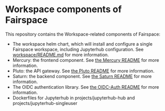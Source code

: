 # Workspace components of Fairspace

This repository contains the Workspace-related components of Fairspace:

- The workspace helm chart, which will install and configure a single Fairspace workspace,
  including Jupyterhub configuration.
  See [workspace/README.md](/charts/workspace/README.md) for more information.
- Mercury: the frontend component. See [the Mercury README](/projects/mercury/README.md) for more
  information.
- Pluto: the API gateway. See [the Pluto README](/projects/pluto/README.md) for more
  information.
- Saturn: the backend component. See [the Saturn README](projects/saturn/README.md) for more
  information.
- The OIDC authentication library. See [the OIDC-Auth README](projects/oidc-auth/README.md) for
  more information.
- Dockerfiles for Jupyterhub in projects/jupyterhub-hub and projects/jupyterhub-singleuser

